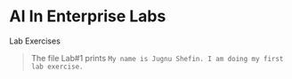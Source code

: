 # AI In Enterprise Labs
 Lab Exercises
 
 > The file Lab#1 prints `My name is Jugnu Shefin. I am doing my first lab exercise.`
